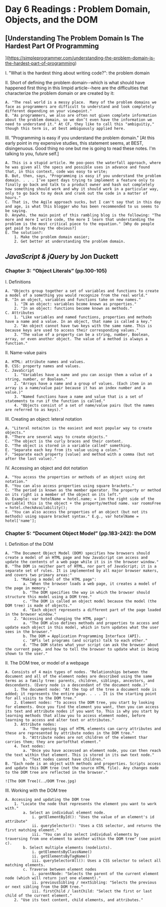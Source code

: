 # Day 6 Readings : Problem Domain, Objects, and the DOM

## [Understanding The Problem Domain Is The Hardest Part Of Programming
](https://simpleprogrammer.com/understanding-the-problem-domain-is-the-hardest-part-of-programming)

I. "What is the hardest thing about writing code?": the problem domain

II. Short of defining the problem domain--which is what should have happened first thing in this limpid article--here are the difficulties that characterize the problem domain or are created by it:
    
    A. "The real world is a messy place.  Many of the problem domains we face as programmers are difficult to understand and look completely different depending on your viewpoint."
    B. "As programmers, we also are often not given complete information about the problem domain, so we don’t even have the information we need to understand it." At CF, they like to call this "ambiguitiy," though this term is, at best ambiguously applied here.
    
III. "Programming is easy if you understand the problem domain." [At this early point in my expensive studies, this statement seems, at BEST, disingenuous. Good thing no one but me is going to read these notes. I'm talking to you, future self.]
    
    A. This is a stupid article. He poo-poos the waterfall approach, where he was given all the specs and possible uses in advance and found that, in this context, code was easy to write;
    B. But, then, says, "Programming is easy if you understand the problem domain. . . . I’ve spent days trying to implement a feature only to finally go back and talk to a product owner and hash out completely how something should work and why it should work in a particular way, only to go back to my desk and crank out the code in a matter of hours."
    C. That is, the Agile approach sucks, but I can't say that in this day and age, is what this blogger who has been recommended to us seems to be saying. 
    D. Anywho, the main point of this rambling blog is the following: "The more and more I write code, the more I learn that understanding the problem is the most critical piece to the equation." [Why do people get paid to do/say the obvious?]
    E. The solution?: 
        1. Make the problem domain easier;
        2. Get better at understanding the problem domain.

## _JavaScript & jQuery_ by Jon Duckett

### Chapter 3: “Object Literals” (pp.100-105)

I. Definitions
    
    A. "Objects group together a set of variables and functions to create a model of a something you would recognize from the real world."
    B. "In an object, variables and functions take on new names."
        1. "IN an object: variables bcome known as properties."
        2. "In an object: functions become known as methods."
    C. Attributes
        1. "Like variables and named functions, properties and methods have a name and a value. In an object, that name is called a key."
        2. "An object cannot have two keys with the same name. This is because keys are used to access their corresponding values."
        3. "The value of a property can be a string, number, Boolean, array, or even another object. The value of a method is always a function."
    
II. Name-value pairs
    
    A. HTML: attribute names and values.
    B. CSS: property names and values.
    C. JavaScript
        1. "Variables have a name and you can assign them a value of a string, number, or Boolean."
        2. "Arrays have a name and a group of values. (Each item in an array is a name/value pair because it has an index number and a value.)"
        3. "Named functions have a name and value that is a set of statements to run if the function is called."
        4. "Objects consist of a set of name/value pairs (but the names are referred to as keys)."
    
III. Creating an object: leteral notation

    A. "Literal notaiton is the easiest and most popular way to create objects."
    B. "There are several ways to create objects."
    C. "The object is the curly braces and their content.
    D. "The object is stored in a variable called" something. 
    E. "Separate each key from its value using a colon."
    F. "Separate each property [value] and method with a comma (but not after the last value)."

IV. Accessing an object and dot notation

    A. "You access the properties or methods of an object using dot notation." 
    B. "You can also access properties using square brackets."
    C. "The period is known as the member operator. The property or method on its right is a member of the object on its left."
    D. Example: var hotelName = hotel.name; = [on the right side of the variable] this is the object + the property/method name. var roomsFree = hotel.checkAvailability(); 
    E. "You can also access the properties of an object (but not its methods) using square bracket syntax." E.g., var hotelName = hotel['name'];

### Chapter 5: “Document Object Model” (pp.183-242): the DOM

I. Definition of the DOM  
    
    A. "The Document Object Model (DOM) specifies how browsers should create a model of an HTML page and how JavaScript can access and update the contents of a web page while it is in the browser window."
    B. "The DOM is neither part of HTML, nor part of JavaScript; it is a separate set of rules. It is implemented by all major browser makers, and covers two primary areas:"
        1. "Making a model of the HTML page":
            a. "When the browser loads a web page, it creates a model of the page in memory."
            b. "The DOM specifies the way in which the browser should structure this model using a DOM tree."
            c. "The DOM is called an object model because the model (the DOM tree) is made of objects."
            d. "Each object represents a different part of the page loaded in the browser window."
        2. "Accessing and changing the HTML page":
            a. "The DOM also defines methods and properties to access and update each object in this model, which in turn updates what the user sees in the browser."
            b. The DOM = Application Programming Interface (API).
            c. "APls let programs (and scripts) talk to each other." 
            d. "The DOM states what your script can ask the browser about the current page, and how to tell the browser to update what is being shown to the user."
II. The DOM tree, or model of a webpage

    A. Consists of 4 main types of nodes. "Relationships between the document and all of the element nodes are described using the same terms as a family tree: parents, children, siblings, ancestors, and descendants. (Every node is a descendant of the document node.)"
        1. The document node: "At the top of the tree a document node is added; it represents the entire page. . . . It is the starting point for all visits to the DOM tree."
        2. Element nodes: "To access the DOM tree, you start by looking for elements. Once you find the element you want, then you can access its text and attribute nodes if you want to. This is why you start by learning methods that allow you to access element nodes, before learning to access and alter text or attributes."
        3. Attribute nodes: 
            a. "The opening tags of HTML elements can carry attributes and these are represented by attribute nodes in the DOM tree."
            b. "Attribute nodes are not children of the element thar carries them; they are partofthat element."
        4. Text nodes: 
            a. "Once you have accessed an element node, you can then reach the text within that element. This is stored in its own text node."
            b. "Text nodes cannot have children."
    B. "Each node is an object with methods and properties. Scripts access and update this DOM tree (not the source HTML file). Any changes made to the DOM tree are reflected in the browser."

    ![The DOM Tree](../DOM Tree.jpg)
    
III. Working with the DOM tree 

    A. Accessing and updating the DOM tree
        1. "Locate the node that represents the element you want to work with."
            a. Select an individual element node.
                i. getElementById(): "Uses the value of an element's id attribute"
                ii. querySelector(): "Uses a CSS selector, and returns the first matching element."
                iii. "You can also select individual elements by traversing from one element to another within the DOM tree" (see point c).
            b. Select multiple elements (nodelists).
                i. getElementsByClassName()
                ii. getElementsByTagName() 
                iii. querySelectorAll(): Uses a CSS selector to select all matching elements.
            c. Traverse between element nodes
                i. parentNode: "Selects the parent of the current element node (which will return just one element)."
                ii. previousSibling / nextSibling: "Selects the previous or next sibling from the DOM tree."
                iii. firstChild / lastChild: "Select the first or last child of the current element."
        2. "Use its text content, child elements, and attributes."